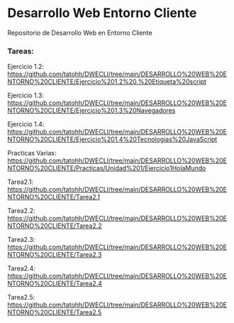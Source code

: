 # Desarrollo Web Entorno Cliente
Repositorio de Desarrollo Web en Entorno Cliente 

### Tareas: 
Ejercicio 1.2: https://github.com/tatohh/DWECLI/tree/main/DESARROLLO%20WEB%20ENTORNO%20CLIENTE/Ejercicio%201.2%20.%20Etiqueta%20script

Ejercicio 1.3: https://github.com/tatohh/DWECLI/tree/main/DESARROLLO%20WEB%20ENTORNO%20CLIENTE/Ejercicio%201.3%20Navegadores

Ejercicio 1.4: https://github.com/tatohh/DWECLI/tree/main/DESARROLLO%20WEB%20ENTORNO%20CLIENTE/Ejercicio%201.4%20Tecnologias%20JavaScript

Practicas Varias: https://github.com/tatohh/DWECLI/tree/main/DESARROLLO%20WEB%20ENTORNO%20CLIENTE/Practicas/Unidad%201/Ejercicio1HolaMundo

Tarea2.1: https://github.com/tatohh/DWECLI/tree/main/DESARROLLO%20WEB%20ENTORNO%20CLIENTE/Tarea2.1

Tarea2.2: https://github.com/tatohh/DWECLI/tree/main/DESARROLLO%20WEB%20ENTORNO%20CLIENTE/Tarea2.2

Tarea2.3: https://github.com/tatohh/DWECLI/tree/main/DESARROLLO%20WEB%20ENTORNO%20CLIENTE/Tarea2.3

Tarea2.4: https://github.com/tatohh/DWECLI/tree/main/DESARROLLO%20WEB%20ENTORNO%20CLIENTE/Tarea2.4

Tarea2.5: https://github.com/tatohh/DWECLI/tree/main/DESARROLLO%20WEB%20ENTORNO%20CLIENTE/Tarea2.5